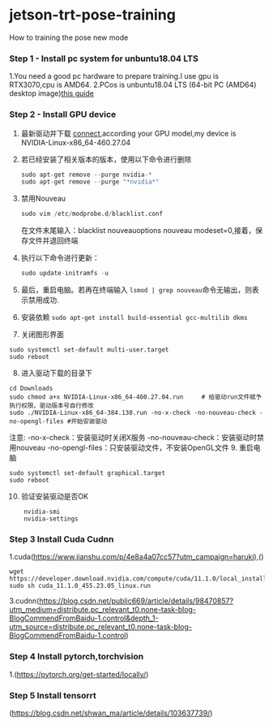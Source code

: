 # jetson-trt-pose-training
How to training the pose new mode
### Step 1 - Install pc system for unbuntu18.04 LTS
1.You need a good pc hardware to prepare training.I use gpu is RTX3070,cpu is AMD64.
2.PCos is unbuntu18.04 LTS (64-bit PC (AMD64) desktop image)[this guide](http://old-releases.ubuntu.com/releases/18.04.4/)
### Step 2 - Install GPU device
1. 最新驱动并下载 [connect](https://www.nvidia.cn/Download/index.aspx?lang=cn),according your GPU model,my device is NVIDIA-Linux-x86_64-460.27.04
2. 若已经安装了相关版本的版本，使用以下命令进行删除

    ```python
    sudo apt-get remove --purge nvidia-* 
    sudo apt-get remove --purge "*nvidia*" 
    ```    
3. 禁用Nouveau
    ```python
    sudo vim /etc/modprobe.d/blacklist.conf 
    ``` 
   在文件末尾输入：blacklist nouveauoptions nouveau modeset=0,接着，保存文件并退回终端
4. 执行以下命令进行更新：
   ```python
   sudo update-initramfs -u
   ```   
5. 最后，重启电脑。若再在终端输入 ```lsmod | grep nouveau```命令无输出，则表示禁用成功.
6. 安装依赖 ```sudo apt-get install build-essential gcc-multilib dkms```
7. 关闭图形界面 
  ```
  sudo systemctl set-default multi-user.target
  sudo reboot
  ```
8. 进入驱动下载的目录下
  ```
  cd Downloads
  sudo chmod a+x NVIDIA-Linux-x86_64-460.27.04.run     # 给驱动run文件赋予执行权限，驱动版本号自行修改
  sudo ./NVIDIA-Linux-x86_64-384.130.run -no-x-check -no-nouveau-check -no-opengl-files #开始安装驱动
  ```
  注意: -no-x-check：安装驱动时关闭X服务
       -no-nouveau-check：安装驱动时禁用nouveau
       -no-opengl-files：只安装驱动文件，不安装OpenGL文件
9. 重启电脑
  ```
  sudo systemctl set-default graphical.target
  sudo reboot
  ```
10. 验证安装驱动是否OK
  ```
      nvidia-smi
      nvidia-settings
  ```
 ### Step 3  Install Cuda Cudnn
 1.cuda(https://www.jianshu.com/p/4e8a4a07cc57?utm_campaign=haruki),()
   ```
   wget https://developer.download.nvidia.com/compute/cuda/11.1.0/local_installers/cuda_11.1.0_455.23.05_linux.run
   sudo sh cuda_11.1.0_455.23.05_linux.run
   ```
 3.cudnn(https://blog.csdn.net/public669/article/details/98470857?utm_medium=distribute.pc_relevant_t0.none-task-blog-BlogCommendFromBaidu-1.control&depth_1-utm_source=distribute.pc_relevant_t0.none-task-blog-BlogCommendFromBaidu-1.control)
 
 ### Step 4  Install pytorch,torchvision 
  1.(https://pytorch.org/get-started/locally/)
 ### Step 5  Install tensorrt 
 (https://blog.csdn.net/shwan_ma/article/details/103637739/)
  
  
  
  
  
  
  
  
